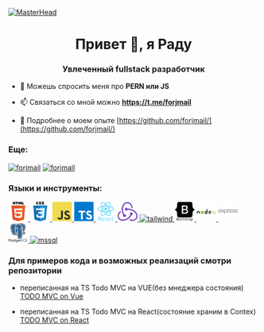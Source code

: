 [![MasterHead](https://miro.medium.com/v2/resize:fit:3200/0*de0IdiUSoJTwgsys.gif)](https://github.com/forjmail/)

<h1 align="center">Привет 👋, я Раду</h1>
<h3 align="center">Увлеченный fullstack разработчик</h3>

- 💬 Можешь спросить меня про **PERN или JS**

- 📫 Связаться со мной можно **https://t.me/forjmail**

- 📄 Подробнее о моем опыте [https://github.com/forjmail/](https://github.com/forjmail/)

<h3 align="left">Еще:</h3>
<p align="left">
<a href="https://www.leetcode.com/forjmail" target="blank"><img align="center" src="https://leetcode.com/static/images/LeetCode_logo_rvs.png" alt="forjmail" height="30" width="40" /></a>
<a href="https://www.codewars.com/users/forjmail" target="blank"><img align="center" src="https://www.codewars.com/packs/assets/logo.f607a0fb.svg" alt="forjmail" height="30" width="40" /></a>
</p>

<h3 align="left">Языки и инструменты:</h3>
<p align="left">
  <a href="https://www.w3.org/html/" target="_blank" rel="noreferrer"> <img src="https://raw.githubusercontent.com/devicons/devicon/master/icons/html5/html5-original-wordmark.svg" alt="html5" width="40" height="40"/> </a>
  <a href="https://www.w3.org/Style/CSS/" target="_blank" rel="noreferrer"> <img src="https://raw.githubusercontent.com/devicons/devicon/master/icons/css3/css3-original-wordmark.svg" alt="css3" width="40" height="40"/> </a>
  <a href="https://developer.mozilla.org/en-US/docs/Web/JavaScript" target="_blank" rel="noreferrer"> <img src="https://raw.githubusercontent.com/devicons/devicon/master/icons/javascript/javascript-original.svg" alt="javascript" width="40" height="40"/> </a>
  <a href="https://www.typescriptlang.org/" target="_blank" rel="noreferrer"> <img src="https://raw.githubusercontent.com/devicons/devicon/master/icons/typescript/typescript-original.svg" alt="typescript" width="40" height="40"/> </a>
  <a href="https://reactjs.org/" target="_blank" rel="noreferrer"> <img src="https://raw.githubusercontent.com/devicons/devicon/master/icons/react/react-original-wordmark.svg" alt="react" width="40" height="40"/> </a>
  <a href="https://redux.js.org" target="_blank" rel="noreferrer"> <img src="https://raw.githubusercontent.com/devicons/devicon/master/icons/redux/redux-original.svg" alt="redux" width="40" height="40"/> </a>
  <a href="https://tailwindcss.com/" target="_blank" rel="noreferrer"> <img src="https://www.vectorlogo.zone/logos/tailwindcss/tailwindcss-icon.svg" alt="tailwind" width="40" height="40"/> </a>
  <a href="https://getbootstrap.com" target="_blank" rel="noreferrer"> <img src="https://raw.githubusercontent.com/devicons/devicon/master/icons/bootstrap/bootstrap-plain-wordmark.svg" alt="bootstrap" width="40" height="40"/> </a>
  <a href="https://nodejs.org" target="_blank" rel="noreferrer"> <img src="https://raw.githubusercontent.com/devicons/devicon/master/icons/nodejs/nodejs-original-wordmark.svg" alt="nodejs" width="40" height="40"/> </a>
  <a href="https://expressjs.com" target="_blank" rel="noreferrer"> <img src="https://raw.githubusercontent.com/devicons/devicon/master/icons/express/express-original-wordmark.svg" alt="express" width="40" height="40"/> </a>
  <a href="https://www.postgresql.org" target="_blank" rel="noreferrer"> <img src="https://raw.githubusercontent.com/devicons/devicon/master/icons/postgresql/postgresql-original-wordmark.svg" alt="postgresql" width="40" height="40"/> </a>
  <a href="https://www.microsoft.com/en-us/sql-server" target="_blank" rel="noreferrer"> <img src="https://www.svgrepo.com/show/303229/microsoft-sql-server-logo.svg" alt="mssql" width="40" height="40"/> </a>
</p>

<h3 align="left">Для примеров кода и возможных реализаций смотри репозитории</h3>

- переписанная на TS Todo MVC на VUE(без мнеджера состояния) [TODO MVC on Vue](https://github.com/forjmail/todo_mvc_vue)

- переписанная на TS Todo MVC на React(состояние храним в Contex) [TODO MVC on React](https://github.com/forjmail/todo_mvc_react)

